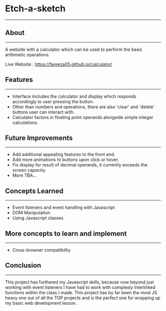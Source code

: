 # Etch-a-sketch
---

## About
---
A website with a calculator which can be used to perform the basic arithmetic operations. 

Live Website : https://fareeza05.github.io/calculator/

## Features
---
* Interface includes the calculator and display which responds accordingly to user pressing the button.
* Other than numbers and operations, there are also 'clear' and 'delete' buttons user can interact with.
* Calculator factors in floating point operands alongside simple integer calculations.

## Future Improvements
---
* Add additional appealing features to the front end.
* Add more animations to buttons upon click or hover.
* Fix display for result of decimal operands, it currently exceeds the screen capacity.
* More TBA...

## Concepts Learned
---
* Event listeners and event handling with Javascript
* DOM Manipulation
* Using Javascript classes

## More concepts to learn and implement
---
* Cross-browser compatibility 

## Conclusion 
---
This project has furthered my Javascript skills, because now beyond just working with event listeners I have had to work with complexly interlinked functions within the class I made. This project has by far been the most JS heavy one out of all the TOP projects and is the perfect one for wrapping up my basic web development lesson. 